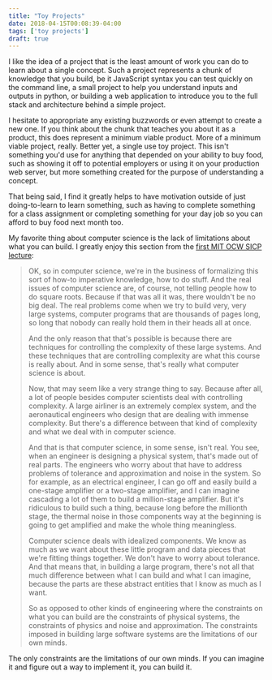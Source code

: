 ```yaml
---
title: "Toy Projects"
date: 2018-04-15T00:08:39-04:00
tags: ['toy projects']
draft: true
---
```


I like the idea of a project that is the least amount of work you can do to learn about a single concept.  Such a project represents a chunk of knowledge that you build, be it JavaScript syntax you can test quickly on the command line, a small project to help you understand inputs and outputs in python, or building a web application to introduce you to the full stack and architecture behind a simple project.

I hesitate to appropriate any existing buzzwords or even attempt to create a new one.  If you think about the chunk that teaches you about it as a product, this does represent a minimum viable product.  More of a minimum viable project, really.  Better yet, a single use toy project.  This isn't something you'd use for anything that depended on your ability to buy food, such as showing it off to potential employers or using it on your production web server, but more something created for the purpose of understanding a concept.

That being said, I find it greatly helps to have motivation outside of just doing-to-learn to learn something, such as having to complete something for a class assignment or completing something for your day job so you can afford to buy food next month too.

My favorite thing about computer science is the lack of limitations about what you can build.  I greatly enjoy this section from the [first MIT OCW SICP lecture](https://youtu.be/2Op3QLzMgSY?t=7m19s):

>OK, so in computer science, we're in the business of formalizing this sort of how-to imperative knowledge, how to do stuff. And the real issues of computer science are, of course, not telling people how to do square roots. Because if that was all it was, there wouldn't be no big deal. The real problems come when we try to build very, very large systems, computer programs that are thousands of pages long, so long that nobody can really hold them in their heads all at once.
>
>And the only reason that that's possible is because there are techniques for controlling the complexity of these large systems. And these techniques that are controlling complexity are what this course is really about. And in some sense, that's really what computer science is about.
>
>Now, that may seem like a very strange thing to say. Because after all, a lot of people besides computer scientists deal with controlling complexity. A large airliner is an extremely complex system, and the aeronautical engineers who design that are dealing with immense complexity. But there's a difference between that kind of complexity and what we deal with in computer science.
>
>And that is that computer science, in some sense, isn't real. You see, when an engineer is designing a physical system, that's made out of real parts. The engineers who worry about that have to address problems of tolerance and approximation and noise in the system. So for example, as an electrical engineer, I can go off and easily build a one-stage amplifier or a two-stage amplifier, and I can imagine cascading a lot of them to build a million-stage amplifier. But it's ridiculous to build such a thing, because long before the millionth stage, the thermal noise in those components way at the beginning is going to get amplified and make the whole thing meaningless.
>
>Computer science deals with idealized components. We know as much as we want about these little program and data pieces that we're fitting things together. We don't have to worry about tolerance. And that means that, in building a large program, there's not all that much difference between what I can build and what I can imagine, because the parts are these abstract entities that I know as much as I want.
>
>So as opposed to other kinds of engineering where the constraints on what you can build are the constraints of physical systems, the constraints of physics and noise and approximation. The constraints imposed in building large software systems are the limitations of our own minds.

The only constraints are the limitations of our own minds.  If you can imagine it and figure out a way to implement it, you can build it.

